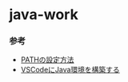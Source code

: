 # java-work

### 参考
* [PATHの設定方法](http://devb.hatenablog.com/entry/20101203/1291391256)
* [VSCodeにJava環境を構築する](https://kita-note.com/vsc-setting-java)
